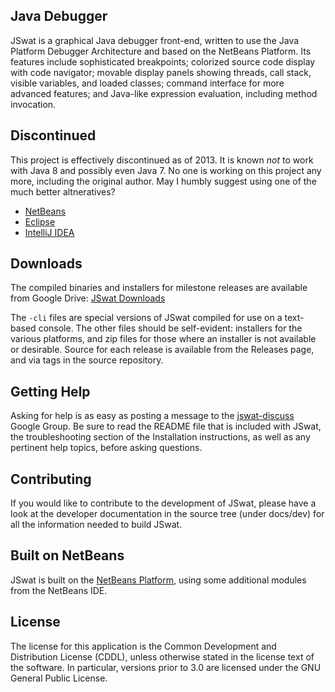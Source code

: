 ## Java Debugger ##

JSwat is a graphical Java debugger front-end, written to use the Java
Platform Debugger Architecture and based on the NetBeans Platform. Its
features include sophisticated breakpoints; colorized source code display
with code navigator; movable display panels showing threads, call stack,
visible variables, and loaded classes; command interface for more advanced
features; and Java-like expression evaluation, including method invocation.

## Discontinued ##

This project is effectively discontinued as of 2013. It is known _not_ to work with Java 8 and possibly even Java 7. No one is working on this project any more, including the original author. May I humbly suggest using one of the much better altneratives?

* [NetBeans](https://netbeans.org)
* [Eclipse](http://eclipse.org)
* [IntelliJ IDEA](https://www.jetbrains.com/idea/)

## Downloads ##

The compiled binaries and installers for milestone releases are available from
Google Drive: [JSwat Downloads](https://drive.google.com/folderview?id=0B8-CbCFlTA3nOVhZREhIcXBvT2c&usp=sharing)

The `-cli` files are special versions of JSwat compiled for use on a text-
based console. The other files should be self-evident: installers for the
various platforms, and zip files for those where an installer is not
available or desirable. Source for each release is available from the
Releases page, and via tags in the source repository.

## Getting Help ##

Asking for help is as easy as posting a message to the
[jswat-discuss](https://groups.google.com/forum/#!forum/jswat-discuss) Google
Group. Be sure to read the README file that is included with JSwat, the
troubleshooting section of the Installation instructions, as well as any
pertinent help topics, before asking questions.

## Contributing ##

If you would like to contribute to the development of JSwat, please have a
look at the developer documentation in the source tree (under docs/dev) for
all the information needed to build JSwat.

## Built on NetBeans ##

JSwat is built on the [NetBeans Platform](https://netbeans.org/features/platform/),
using some additional modules from the NetBeans IDE.

## License ##

The license for this application is the Common Development and Distribution
License (CDDL), unless otherwise stated in the license text of the software.
In particular, versions prior to 3.0 are licensed under the GNU General Public
License.
